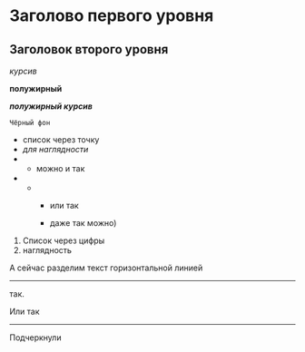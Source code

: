 # Заголово первого уровня
## Заголовок второго уровня
*курсив*

**полужирный**

***полужирный курсив***

~~~
Чёрный фон
~~~
* список через точку
* *для наглядности*
* * можно и так
* * * или так

    * даже так можно)
    
1. Список через цифры
2. наглядность

А сейчас разделим текст горизонтальной линией
***
так.

Или так

---
Подчеркнули
